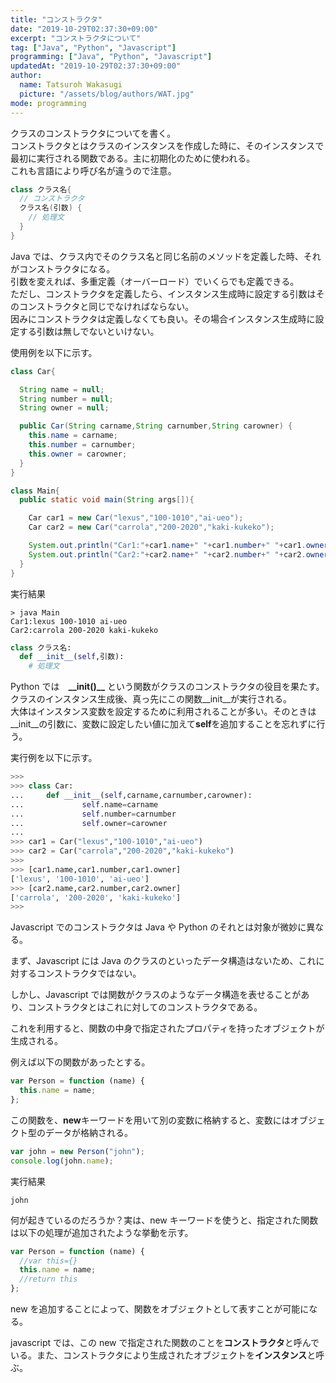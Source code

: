 ```yaml
---
title: "コンストラクタ"
date: "2019-10-29T02:37:30+09:00"
excerpt: "コンストラクタについて"
tag: ["Java", "Python", "Javascript"]
programming: ["Java", "Python", "Javascript"]
updatedAt: "2019-10-29T02:37:30+09:00"
author:
  name: Tatsuroh Wakasugi
  picture: "/assets/blog/authors/WAT.jpg"
mode: programming
---
```


クラスのコンストラクタについてを書く。  
コンストラクタとはクラスのインスタンスを作成した時に、そのインスタンスで最初に実行される関数である。主に初期化のために使われる。  
これも言語により呼び名が違うので注意。

<div class="note_content_by_programming_language" id="note_content_Java">

```java
class クラス名{
  // コンストラクタ
  クラス名(引数) {
    // 処理文
  }
}
```

Java では、クラス内でそのクラス名と同じ名前のメソッドを定義した時、それがコンストラクタになる。  
引数を変えれば、多重定義（オーバーロード）でいくらでも定義できる。  
ただし、コンストラクタを定義したら、インスタンス生成時に設定する引数はそのコンストラクタと同じでなければならない。  
因みにコンストラクタは定義しなくても良い。その場合インスタンス生成時に設定する引数は無しでないといけない。

使用例を以下に示す。

```java
class Car{

  String name = null;
  String number = null;
  String owner = null;

  public Car(String carname,String carnumber,String carowner) {
    this.name = carname;
    this.number = carnumber;
    this.owner = carowner;
  }
}

class Main{
  public static void main(String args[]){

    Car car1 = new Car("lexus","100-1010","ai-ueo");
    Car car2 = new Car("carrola","200-2020","kaki-kukeko");

    System.out.println("Car1:"+car1.name+" "+car1.number+" "+car1.owner);
    System.out.println("Car2:"+car2.name+" "+car2.number+" "+car2.owner);
  }
}
```

実行結果

```
> java Main
Car1:lexus 100-1010 ai-ueo
Car2:carrola 200-2020 kaki-kukeko
```

</div>
<div class="note_content_by_programming_language" id="note_content_Python">

```python
class クラス名:
  def __init__(self,引数):
    # 処理文
```

Python では　**\_\_init()\_\_** という関数がクラスのコンストラクタの役目を果たす。  
クラスのインスタンス生成後、真っ先にこの関数\_\_init\_\_が実行される。  
大体はインスタンス変数を設定するために利用されることが多い。そのときは\_\_init\_\_の引数に、変数に設定したい値に加えて**self**を追加することを忘れずに行う。

実行例を以下に示す。

```python
>>>
>>> class Car:
...     def __init__(self,carname,carnumber,carowner):
...             self.name=carname
...             self.number=carnumber
...             self.owner=carowner
...
>>> car1 = Car("lexus","100-1010","ai-ueo")
>>> car2 = Car("carrola","200-2020","kaki-kukeko")
>>>
>>> [car1.name,car1.number,car1.owner]
['lexus', '100-1010', 'ai-ueo']
>>> [car2.name,car2.number,car2.owner]
['carrola', '200-2020', 'kaki-kukeko']
>>>
```

</div>
<div class="note_content_by_programming_language" id="note_content_Javascript">

Javascript でのコンストラクタは Java や Python のそれとは対象が微妙に異なる。

まず、Javascript には Java のクラスのといったデータ構造はないため、これに対するコンストラクタではない。

しかし、Javascript では関数がクラスのようなデータ構造を表せることがあり、コンストラクタとはこれに対してのコンストラクタである。

これを利用すると、関数の中身で指定されたプロパティを持ったオブジェクトが生成される。

例えば以下の関数があったとする。

```javascript
var Person = function (name) {
  this.name = name;
};
```

この関数を、**new**キーワードを用いて別の変数に格納すると、変数にはオブジェクト型のデータが格納される。

```javascript
var john = new Person("john");
console.log(john.name);
```

実行結果

```
john
```

何が起きているのだろうか？実は、new キーワードを使うと、指定された関数は以下の処理が追加されたような挙動を示す。

```javascript
var Person = function (name) {
  //var this={}
  this.name = name;
  //return this
};
```

new を追加することによって、関数をオブジェクトとして表すことが可能になる。

javascript では、この new で指定された関数のことを**コンストラクタ**と呼んでいる。また、コンストラクタにより生成されたオブジェクトを**インスタンス**と呼ぶ。

</div>
